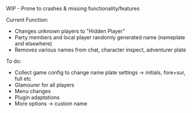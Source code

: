 WIP - Prone to crashes & missing functionality/features

Current Function:
- Changes unknown players to "Hidden Player"
- Party members and local player randomly generated name (nameplate and elsewhere)
- Removes various names from chat, character inspect, adventurer plate


To do:
- Collect game config to change name plate settings -> initials, fore+sur, full etc
- Glamourer for all players
- Menu changes
- Plugin adaptations
- More options -> custom name

